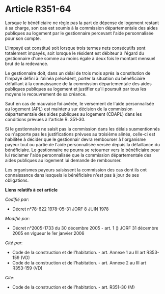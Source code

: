 # Article R351-64

Lorsque le bénéficiaire ne règle pas la part de dépense de logement restant à sa charge, son cas est soumis à la commission
départementale des aides publiques au logement par le gestionnaire percevant l'aide personnalisée pour son compte.

L'impayé est constitué soit lorsque trois termes nets consécutifs sont totalement impayés, soit lorsque le résident est
débiteur à l'égard du gestionnaire d'une somme au moins égale à deux fois le montant mensuel brut de la redevance.

Le gestionnaire doit, dans un délai de trois mois aprés la constitution de l'impayé défini à l'alinéa précédent, porter la
situation du bénéficiaire défaillant à la connaissance de la commission départementale des aides publiques publiques au
logement et justifier qu'il poursuit par tous les moyens le recouvrement de sa créance.

Sauf en cas de mauvaise foi avérée, le versement de l'aide personnalisée au logement (APL) est maintenu sur décision de la
commission départementale des aides publiques au logement (CDAPL) dans les conditions prévues à l'article R. 351-30.

Si le gestionnaire ne saisit pas la commission dans les délais susmentionnés ou n'apporte pas les justifications prévues au
troisième alinéa, celle-ci est habilitée à décider que le gestionnair devra rembourser à l'organisme payeur tout ou partie de
l'aide personnalisée versée depuis la défaillance du bénéficiaire. Le gestionnaire ne pourra se retourner vers le
bénéficiaire pour lui réclamer l'aide personnalisée que la commission départementale des aides publiques au logement lui
demande de rembourser.

Les organismes payeurs saisissent la commission des cas dont ils ont connaissance dans lesquels le bénéficiaire n'est pas à
jour de ses obligations.

**Liens relatifs à cet article**

_Codifié par_:

  - Décret n°78-622 1978-05-31 JORF 8 JUIN 1978

_Modifié par_:

  - Décret n°2005-1733 du 30 décembre 2005 - art. 1 () JORF 31 décembre 2005 en vigueur le 1er janvier 2006

_Cité par_:

  - Code de la construction et de l'habitation. - art. Annexe 1 au III art R353-159 (VD)
  - Code de la construction et de l'habitation. - art. Annexe 2 au III art R353-159 (VD)

_Cite_:

  - Code de la construction et de l'habitation. - art. R351-30 (M)
